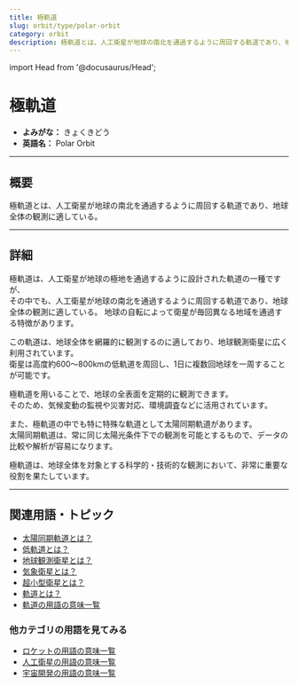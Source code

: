 ```yaml
---
title: 極軌道
slug: orbit/type/polar-orbit
category: orbit
description: 極軌道とは、人工衛星が地球の南北を通過するように周回する軌道であり、地球全体の観測に適している。
---
```


import Head from '@docusaurus/Head';

<Head>
  <script type="application/ld+json">
    {`{
      "@context": "https://schema.org",
      "@type": "DefinedTerm",
      "name": "極軌道",
      "inDefinedTermSet": "https://www.space-portal.org",
      "termCode": "orbit/type/polar-orbit",
      "description": "極軌道とは、人工衛星が地球の南北を通過するように周回する軌道であり、地球全体の観測に適している。",
      "url": "https://www.space-portal.org/docs/orbit/type/polar-orbit"
    }`}
  </script>
</Head>

# 極軌道

- **よみがな：** きょくきどう  
- **英語名：** Polar Orbit  

---

## 概要

極軌道とは、人工衛星が地球の南北を通過するように周回する軌道であり、地球全体の観測に適している。

---

## 詳細

極軌道は、人工衛星が地球の極地を通過するように設計された軌道の一種ですが、  
その中でも、人工衛星が地球の南北を通過するように周回する軌道であり、地球全体の観測に適している。
地球の自転によって衛星が毎回異なる地域を通過する特徴があります。  

この軌道は、地球全体を網羅的に観測するのに適しており、地球観測衛星に広く利用されています。  
衛星は高度約600〜800kmの低軌道を周回し、1日に複数回地球を一周することが可能です。  

極軌道を用いることで、地球の全表面を定期的に観測できます。  
そのため、気候変動の監視や災害対応、環境調査などに活用されています。  

また、極軌道の中でも特に特殊な軌道として太陽同期軌道があります。  
太陽同期軌道は、常に同じ太陽光条件下での観測を可能とするもので、データの比較や解析が容易になります。  

極軌道は、地球全体を対象とする科学的・技術的な観測において、非常に重要な役割を果たしています。

---

## 関連用語・トピック

- [太陽同期軌道とは？](docs/orbit/type/sun-synchronous-orbit)  
- [低軌道とは？](docs/orbit/type/low-earth-orbit)  
- [地球観測衛星とは？](docs/satellite/type/earth-observation-sat)  
- [気象衛星とは？](docs/satellite/type/weather-sat)  
- [超小型衛星とは？](docs/satellite/type/cubesat)  
- [軌道とは？](docs/orbit/orbit)
- [軌道の用語の意味一覧](docs/category/orbit)

### 他カテゴリの用語を見てみる
- [ロケットの用語の意味一覧](docs/category/rocket)
- [人工衛星の用語の意味一覧](docs/category/satellite)
- [宇宙開発の用語の意味一覧](docs/category/glossary)
